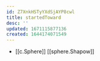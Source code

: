 ```yaml
---
id: Z7XnkHSTyYXdSjAYP8cwl
title: startedToward
desc: ''
updated: 1671115877136
created: 1644174071549
---
```



- [[c.Sphere]] [[sphere.Shapow]]
